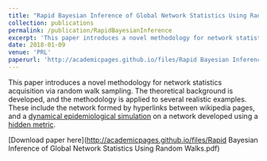 ```yaml
---
title: "Rapid Bayesian Inference of Global Network Statistics Using Random Walks"
collection: publications
permalink: /publication/RapidBayesianInference
excerpt: 'This paper introduces a novel methodology for network statistics acquisition via random walk sampling. The theoretical background is developed, and the methodology is applied to several realistic examples.'
date: 2018-01-09
venue: 'PRL'
paperurl: 'http://academicpages.github.io/files/Rapid Bayesian Inference of Global Network Statistics Using Random Walks.pdf'
---
```

This paper introduces a novel methodology for network statistics acquisition via random walk sampling. The theoretical background is developed, and the methodology is applied to several realistic examples. These include the network formed by hyperlinks between wikipedia pages, and a [dynamical epidemiological simulation](http://www.pnas.org/content/106/40/16897) on a network developed using a [hidden metric](https://journals.aps.org/prl/abstract/10.1103/PhysRevLett.100.078701).

[Download paper here](http://academicpages.github.io/files/Rapid Bayesian Inference of Global Network Statistics Using Random Walks.pdf)

